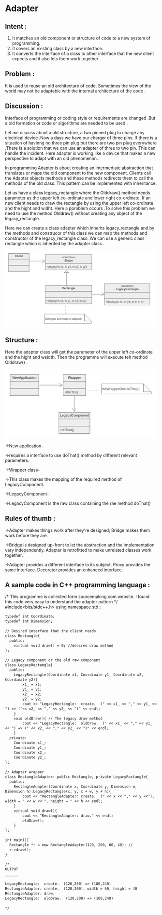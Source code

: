 Adapter
=

Intent :
-
1. It matches an old component or structure of code to a new system of programming.
1. It covers an existing class by a new interface.
1. It converts the interface of a class to other interface that the new client expects and it also lets them work together .

Problem :
----
 It is used to reuse an old architecture of code. Sometimes the view of the world may not be adaptable with the internal architecture of the code .

Discussion :
----
Interface of programming or coding style or requirements are changed .But a old formation or code or algorithms are 
needed to be used .

Let me discuss about a old structure, a two pinned plug to charge any electrical device .Now a days we have our 
charger of three pins. If there is a situation of havinng no three pin plug but there are two pin plug everywhere .There is 
a solution that we can use an adapter of three to two pin. This can handle the incident. Here adapter is working like a 
device that makes a new perspective to adapt with an old phenomenon.

In programming Adapter is about creating an intermediate abstraction that translates or maps the old component to 
the new component. Clients call the Adapter objects methods and these methods redirects them to call the methods of the old 
class. This pattern can be implemented with inheritance.

Let us have a class legacy_rectangle where the Olddraw() method needs parameter as the upper left co-ordinate and 
lower right co-ordinate. If an new client needs to draw the rectangle by using the upper left co-ordinate and the hight and 
widht. Here a pproblem occurs .To solve this problem we need to use the method Olddraw() without creating any object of the 
legacy_rectangle. 

Here we can create a class adapter which inherits legacy_rectangle and by the methods and construcor of this class 
we can map the methods and constructor of the legacy_rectangle class. We can use a generic class rectangle which is 
inherited by the adapter class .

![Adapter Souce Code](discuss.png)

Structure :
----
Here the adapter class will get the parameter of the upper left co-ordinate and the hight and weidth. Then the programme 
will execute teh method Olddraw() .

![Adapter Structure UML Diagram](structure.png)

->New application-

->requires a interface to use doThat() method by different relevant parameters.

->Wrapper class-

->This class makes the mapping of the required method of LegacyComponent.

->LegacyComponent-

->LegacyComponent is the raw class containing the rae method doThat()

Rules of thumb :
----
->Adapter makes things work after they're designed; Bridge makes them work before they are.

->Bridge is designed up-front to let the abstraction and the implementation vary independently. Adapter is retrofitted
to make unrelated classes work together.

->Adapter provides a different interface to its subject. Proxy provides the same interface. Decorator provides an
enhanced interface.

A sample code in C++ programming language :
----
/*
      This programme is collected form sourcemaking.com website.
      I found this code very easy to understand the adapter pattern
    */
    #include<bits/stdc++.h>
    using namespace std ; 

    typedef int Coordinate;
    typedef int Dimension;

    // Desired interface that the client needs
    class Rectangle{
      public:
        virtual void draw() = 0; //desired draw method
    };

    // Legacy component or the old raw component
    class LegacyRectangle{
      public:
        LegacyRectangle(Coordinate x1, Coordinate y1, Coordinate x2, Coordinate y2){
            x1_ = x1;
            y1_ = y1;
            x2_ = x2;
            y2_ = y2;
            cout << "LegacyRectangle:  create.  (" << x1_ << "," << y1_ << ") => ("<< x2_ << "," << y2_ << ")" << endl;
        }
        void oldDraw(){ // The legacy draw method
            cout << "LegacyRectangle:  oldDraw.  (" << x1_ << "," << y1_ << ") => (" << x2_ << "," << y2_ << ")" << endl;
        }
      private:
        Coordinate x1_;
        Coordinate y1_;
        Coordinate x2_;
        Coordinate y2_;
    };

    // Adapter wrapper 
    class RectangleAdapter: public Rectangle, private LegacyRectangle{
      public:
        RectangleAdapter(Coordinate x, Coordinate y, Dimension w, Dimension h):LegacyRectangle(x, y, x + w, y + h){
            cout << "RectangleAdapter: create.  (" << x << "," << y <<"), width = " << w << ", height = " << h << endl;
        }
        virtual void draw(){
            cout << "RectangleAdapter: draw." << endl;
            oldDraw();
        }
    };

    int main(){
      Rectangle *r = new RectangleAdapter(120, 200, 60, 40); // 
      r->draw();
    }

    /*
    OUTPUT
    ______

    LegacyRectangle:  create.  (120,200) => (180,240)
    RectangleAdapter: create.  (120,200), width = 60, height = 40
    RectangleAdapter: draw.
    LegacyRectangle:  oldDraw.  (120,200) => (180,240)

    */
